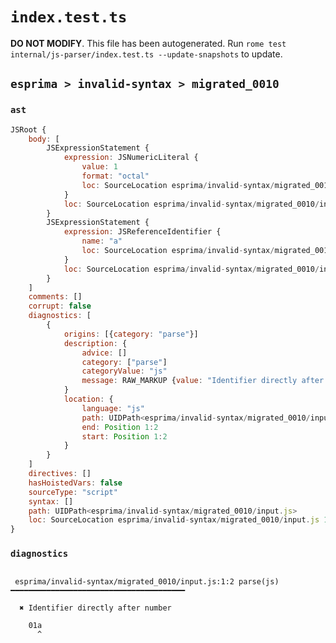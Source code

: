 # `index.test.ts`

**DO NOT MODIFY**. This file has been autogenerated. Run `rome test internal/js-parser/index.test.ts --update-snapshots` to update.

## `esprima > invalid-syntax > migrated_0010`

### `ast`

```javascript
JSRoot {
	body: [
		JSExpressionStatement {
			expression: JSNumericLiteral {
				value: 1
				format: "octal"
				loc: SourceLocation esprima/invalid-syntax/migrated_0010/input.js 1:0-1:2
			}
			loc: SourceLocation esprima/invalid-syntax/migrated_0010/input.js 1:0-1:2
		}
		JSExpressionStatement {
			expression: JSReferenceIdentifier {
				name: "a"
				loc: SourceLocation esprima/invalid-syntax/migrated_0010/input.js 1:2-1:3 (a)
			}
			loc: SourceLocation esprima/invalid-syntax/migrated_0010/input.js 1:2-1:3
		}
	]
	comments: []
	corrupt: false
	diagnostics: [
		{
			origins: [{category: "parse"}]
			description: {
				advice: []
				category: ["parse"]
				categoryValue: "js"
				message: RAW_MARKUP {value: "Identifier directly after number"}
			}
			location: {
				language: "js"
				path: UIDPath<esprima/invalid-syntax/migrated_0010/input.js>
				end: Position 1:2
				start: Position 1:2
			}
		}
	]
	directives: []
	hasHoistedVars: false
	sourceType: "script"
	syntax: []
	path: UIDPath<esprima/invalid-syntax/migrated_0010/input.js>
	loc: SourceLocation esprima/invalid-syntax/migrated_0010/input.js 1:0-2:0
}
```

### `diagnostics`

```

 esprima/invalid-syntax/migrated_0010/input.js:1:2 parse(js) ━━━━━━━━━━━━━━━━━━━━━━━━━━━━━━━━━━━━━━━

  ✖ Identifier directly after number

    01a
      ^


```
